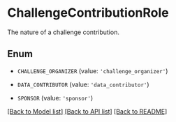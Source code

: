 # ChallengeContributionRole

The nature of a challenge contribution.

## Enum

* `CHALLENGE_ORGANIZER` (value: `'challenge_organizer'`)

* `DATA_CONTRIBUTOR` (value: `'data_contributor'`)

* `SPONSOR` (value: `'sponsor'`)

[[Back to Model list]](../README.md#documentation-for-models) [[Back to API list]](../README.md#documentation-for-api-endpoints) [[Back to README]](../README.md)


